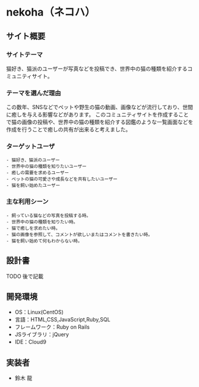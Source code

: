 # nekoha（ネコハ）

## サイト概要
### サイトテーマ
猫好き、猫派のユーザーが写真などを投稿でき、世界中の猫の種類を紹介するコミュニティサイト。

### テーマを選んだ理由
この数年、SNSなどでペットや野生の猫の動画、画像などが流行しており、世間に癒しを与える影響などがあります。
このコミュニティサイトを作成することで猫の画像の投稿や、世界中の猫の種類を紹介する図鑑のような一覧画面などを作成を行うことで癒しの共有が出来ると考えました。

### ターゲットユーザ
```
- 猫好き、猫派のユーザー
- 世界中の猫の種類を知りたいユーザー
- 癒しの需要を求めるユーザー
- ペットの猫の可愛さや成長などを共有したいユーザー
- 猫を飼い始めたユーザー
```

### 主な利用シーン
```
- 飼っている猫などの写真を投稿する時。
- 世界中の猫の種類を知りたい時。
- 猫で癒しを求めたい時。
- 猫の画像を参照して、コメントが欲しいまたはコメントを書きたい時。
- 猫を飼い始めて何もわからない時。
```
## 設計書
TODO  後で記載

## 開発環境
- OS：Linux(CentOS)
- 言語：HTML,CSS,JavaScript,Ruby,SQL
- フレームワーク：Ruby on Rails
- JSライブラリ：jQuery
- IDE：Cloud9

## 実装者
- 鈴木 龍